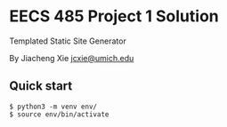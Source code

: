EECS 485 Project 1 Solution
===========================
Templated Static Site Generator

By Jiacheng Xie <jcxie@umich.edu>

## Quick start
```console
$ python3 -m venv env/
$ source env/bin/activate
```